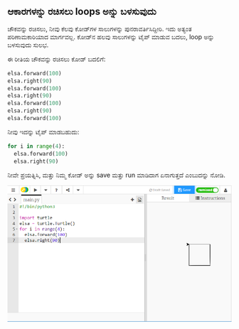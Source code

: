 ## ಆಕಾರಗಳನ್ನು ರಚಿಸಲು loops ಅನ್ನು ಬಳಸುವುದು

ಚೌಕವನ್ನು ರಚಿಸಲು, ನೀವು ಕೆಲವು ಕೋಡ್‌ಗಳ ಸಾಲುಗಳನ್ನು ಪುನರಾವರ್ತಿಸಿದ್ದೀರಿ. ಇದು ಅತ್ಯಂತ ಪರಿಣಾಮಕಾರಿಯಾದ ಮಾರ್ಗವಲ್ಲ. ಕೋಡ್‌ನ ಹಲವು ಸಾಲುಗಳನ್ನು ಟೈಪ್ ಮಾಡುವ ಬದಲು, loop ಅನ್ನು ಬಳಸುವುದು ಸುಲಭ.

ಈ ರೀತಿಯ ಚೌಕವನ್ನು ರಚಿಸಲು ಕೋಡ್ ಬದಲಿಗೆ:

```python
elsa.forward(100)
elsa.right(90)
elsa.forward(100)
elsa.right(90)
elsa.forward(100)
elsa.right(90)
elsa.forward(100)
```

ನೀವು ಇದನ್ನು ಟೈಪ್ ಮಾಡಬಹುದು:

```python
for i in range(4):
  elsa.forward(100)
  elsa.right(90)
```

ನೀವೇ ಪ್ರಯತ್ನಿಸಿ, ಮತ್ತು ನಿಮ್ಮ ಕೋಡ್ ಅನ್ನು save ಮತ್ತು run ಮಾಡಿದಾಗ ಏನಾಗುತ್ತದೆ ಎಂಬುದನ್ನು ನೋಡಿ.

![](images/turtle-loop.png)